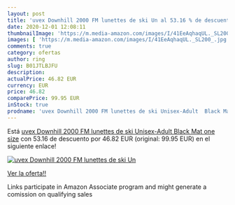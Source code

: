 ```yaml
---
layout: post
title: 'uvex Downhill 2000 FM lunettes de ski Un al 53.16 % de descuento'
date: 2020-12-01 12:08:11
thumbnailImage: 'https://m.media-amazon.com/images/I/41EeAqhaqUL._SL200_.jpg'
images: [ 'https://m.media-amazon.com/images/I/41EeAqhaqUL._SL200_.jpg' ]
comments: true
category: ofertas
author: ring
slug: B01JTLBJFU
description:
actualPrice: 46.82 EUR
currency: EUR
price: 46.82
comparePrice: 99.95 EUR
inStock: true
prodname: 'uvex Downhill 2000 FM lunettes de ski Unisex-Adult  Black Mat  one size'
---
```


Está [uvex Downhill 2000 FM lunettes de ski Unisex-Adult  Black Mat  one size](https://www.amazon.fr/dp/B01JTLBJFU/?tag=tolees0d-21) con 53.16 de descuento por 46.82 EUR (original: 99.95 EUR) en el siguiente enlace!

[![uvex Downhill 2000 FM lunettes de ski Un](https://m.media-amazon.com/images/I/41EeAqhaqUL._SL200_.jpg)](https://www.amazon.fr/dp/B01JTLBJFU/?tag=tolees0d-21)

[Ver la oferta!!](https://www.amazon.fr/dp/B01JTLBJFU/?tag=tolees0d-21)

Links participate in Amazon Associate program and might generate a comission on qualifying sales


